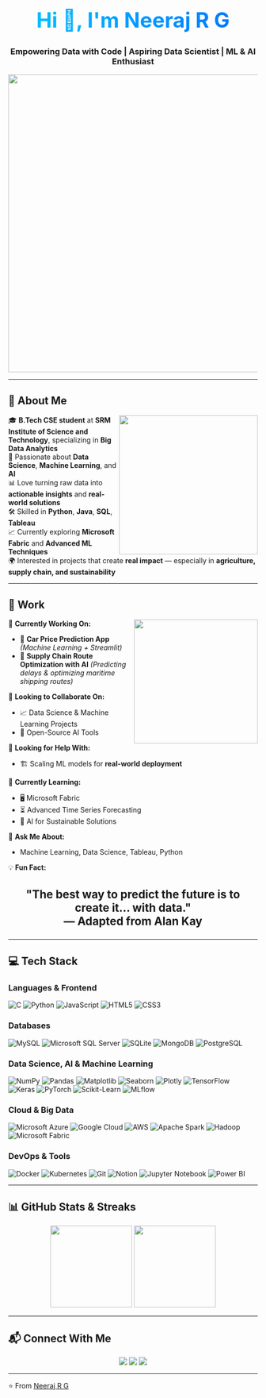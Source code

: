 <!-- Profile Header -->
<h1 align="center" style="font-size: 3em; background: linear-gradient(to right, #00c6ff, #0072ff); -webkit-background-clip: text; color: transparent;">
  Hi 👋, I'm Neeraj R G
</h1>
<h3 align="center">Empowering Data with Code | Aspiring Data Scientist | ML & AI Enthusiast</h3>

<!-- Banner / GIF -->
<p align="center">
  <img src="https://media.giphy.com/media/qgQUggAC3Pfv687qPC/giphy.gif" width="600"/>
</p>

---

## 🚀 About Me  
<img align="right" src="https://media.giphy.com/media/fXg3ajCzm3YlLQ8f9B/giphy.gif" width="280">

🎓 **B.Tech CSE student** at **SRM Institute of Science and Technology**, specializing in **Big Data Analytics**  
🤖 Passionate about **Data Science**, **Machine Learning**, and **AI**  
📊 Love turning raw data into **actionable insights** and **real-world solutions**  
🛠 Skilled in **Python**, **Java**, **SQL**, **Tableau**  
📈 Currently exploring **Microsoft Fabric** and **Advanced ML Techniques**  
🌍 Interested in projects that create **real impact** — especially in **agriculture, supply chain, and sustainability**  

---

## 💼 Work  
<img align="right" src="https://media.giphy.com/media/WUlplcMpOCEmTGBtBW/giphy.gif" width="250">

🔭 **Currently Working On:**  
- 🚗 **Car Price Prediction App** *(Machine Learning + Streamlit)*  
- 🚢 **Supply Chain Route Optimization with AI** *(Predicting delays & optimizing maritime shipping routes)*  

👯 **Looking to Collaborate On:**  
- 📈 Data Science & Machine Learning Projects  
- 🤖 Open-Source AI Tools  

🤝 **Looking for Help With:**  
- 🏗 Scaling ML models for **real-world deployment**  

🌱 **Currently Learning:**  
- 🖥 Microsoft Fabric  
- ⏳ Advanced Time Series Forecasting  
- 🌱 AI for Sustainable Solutions  

💬 **Ask Me About:**  
- Machine Learning, Data Science, Tableau, Python  

💡 **Fun Fact:**  

<h3 align="center" style="font-size: 1.6em;">
  "The best way to predict the future is to create it… with data."  
  <br>— Adapted from Alan Kay
</h3>


---

## 💻 Tech Stack  

### **Languages & Frontend**
![C](https://img.shields.io/badge/C-%2300599C.svg?style=for-the-badge&logo=c&logoColor=white)
![Python](https://img.shields.io/badge/Python-%233776AB.svg?style=for-the-badge&logo=python&logoColor=white)
![JavaScript](https://img.shields.io/badge/JavaScript-%23F7E01D.svg?style=for-the-badge&logo=javascript&logoColor=black)
![HTML5](https://img.shields.io/badge/HTML5-%23E34F26.svg?style=for-the-badge&logo=html5&logoColor=white)
![CSS3](https://img.shields.io/badge/CSS3-%231572B6.svg?style=for-the-badge&logo=css3&logoColor=white)

### **Databases**
![MySQL](https://img.shields.io/badge/MySQL-%234479A1.svg?style=for-the-badge&logo=mysql&logoColor=white)
![Microsoft SQL Server](https://img.shields.io/badge/SQL%20Server-%23CC2927.svg?style=for-the-badge&logo=microsoftsqlserver&logoColor=white)
![SQLite](https://img.shields.io/badge/SQLite-%2307405E.svg?style=for-the-badge&logo=sqlite&logoColor=white)
![MongoDB](https://img.shields.io/badge/MongoDB-%234ea94b.svg?style=for-the-badge&logo=mongodb&logoColor=white)
![PostgreSQL](https://img.shields.io/badge/PostgreSQL-%23336791.svg?style=for-the-badge&logo=postgresql&logoColor=white)

### **Data Science, AI & Machine Learning**
![NumPy](https://img.shields.io/badge/NumPy-%23013243.svg?style=for-the-badge&logo=numpy&logoColor=white)
![Pandas](https://img.shields.io/badge/Pandas-%23150458.svg?style=for-the-badge&logo=pandas&logoColor=white)
![Matplotlib](https://img.shields.io/badge/Matplotlib-%230077B5.svg?style=for-the-badge&logo=matplotlib&logoColor=white)
![Seaborn](https://img.shields.io/badge/Seaborn-%230077B5.svg?style=for-the-badge&logo=python&logoColor=white)
![Plotly](https://img.shields.io/badge/Plotly-%233F4F75.svg?style=for-the-badge&logo=plotly&logoColor=white)
![TensorFlow](https://img.shields.io/badge/TensorFlow-%23FF6F00.svg?style=for-the-badge&logo=TensorFlow&logoColor=white)
![Keras](https://img.shields.io/badge/Keras-%23D00000.svg?style=for-the-badge&logo=Keras&logoColor=white)
![PyTorch](https://img.shields.io/badge/PyTorch-%23EE4C2C.svg?style=for-the-badge&logo=PyTorch&logoColor=white)
![Scikit-Learn](https://img.shields.io/badge/Scikit--Learn-%23F7931E.svg?style=for-the-badge&logo=scikit-learn&logoColor=white)
![MLflow](https://img.shields.io/badge/MLflow-%230077B5.svg?style=for-the-badge&logo=mlflow&logoColor=white)

### **Cloud & Big Data**
![Microsoft Azure](https://img.shields.io/badge/Azure-%230072C6.svg?style=for-the-badge&logo=microsoftazure&logoColor=white)
![Google Cloud](https://img.shields.io/badge/Google%20Cloud-%234285F4.svg?style=for-the-badge&logo=googlecloud&logoColor=white)
![AWS](https://img.shields.io/badge/AWS-%23FF9900.svg?style=for-the-badge&logo=amazonaws&logoColor=white)
![Apache Spark](https://img.shields.io/badge/Apache%20Spark-%23E25A1C.svg?style=for-the-badge&logo=apachespark&logoColor=white)
![Hadoop](https://img.shields.io/badge/Hadoop-%23FFCC00.svg?style=for-the-badge&logo=apachehadoop&logoColor=black)
![Microsoft Fabric](https://img.shields.io/badge/Microsoft%20Fabric-%230078D4.svg?style=for-the-badge&logo=microsoftfabric&logoColor=white)

### **DevOps & Tools**
![Docker](https://img.shields.io/badge/Docker-%230db7ed.svg?style=for-the-badge&logo=docker&logoColor=white)
![Kubernetes](https://img.shields.io/badge/Kubernetes-%23326ce5.svg?style=for-the-badge&logo=kubernetes&logoColor=white)
![Git](https://img.shields.io/badge/Git-%23F05033.svg?style=for-the-badge&logo=git&logoColor=white)
![Notion](https://img.shields.io/badge/Notion-%23000000.svg?style=for-the-badge&logo=notion&logoColor=white)
![Jupyter Notebook](https://img.shields.io/badge/Jupyter-%23F37626.svg?style=for-the-badge&logo=jupyter&logoColor=white)
![Power BI](https://img.shields.io/badge/Power%20BI-%23F2C811.svg?style=for-the-badge&logo=powerbi&logoColor=black)

---

## 📊 GitHub Stats & Streaks
<p align="center">
  <img src="https://github-readme-stats.vercel.app/api?username=Neeru55&show_icons=true&theme=tokyonight" height="165"/>
  <img src="https://github-readme-streak-stats.herokuapp.com?user=Neeru55&theme=tokyonight&hide_border=false" height="165"/>
</p>

---

## 📬 Connect With Me
<p align="center">
<a href="https://www.linkedin.com/in/neeraj-r-g-8bb154287" target="blank"><img src="https://img.shields.io/badge/LinkedIn-%230A66C2.svg?&style=for-the-badge&logo=linkedin&logoColor=white"/></a>
<a href="mailto:neeraj.rg55@gmail.com" target="blank"><img src="https://img.shields.io/badge/Gmail-%23EA4335.svg?&style=for-the-badge&logo=gmail&logoColor=white"/></a>
<a href="https://github.com/Neeru55" target="blank"><img src="https://img.shields.io/badge/GitHub-%23121011.svg?&style=for-the-badge&logo=github&logoColor=white"/></a>
</p>

---

⭐ From [Neeraj R G](https://github.com/Neeru55)
